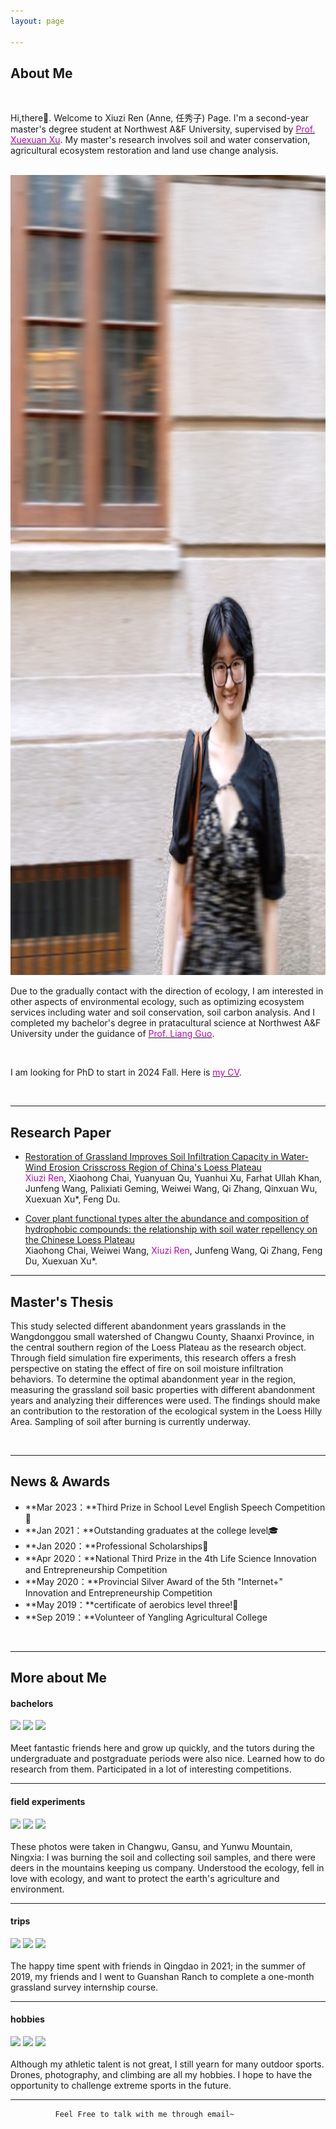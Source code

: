 ```yaml
---
layout: page

---
```

## About Me



<br>

Hi,there👋. Welcome to Xiuzi Ren (Anne, 任秀子) Page. I'm a second-year master's degree student at Northwest A&F University, supervised by [<font color="#B509AC">Prof. Xuexuan Xu</font>](https://www.researchgate.net/profile/Xu-Xuexuan). My master's research involves soil  and water conservation, agricultural ecosystem restoration and land use change analysis. 

<br>

<img src="images/anne.jpg" class="floatpic" width="1077" height="1280">

Due to the gradually contact with the direction of ecology, I am interested in other aspects of environmental ecology, such as optimizing ecosystem services including water and soil conservation, soil carbon analysis. And I completed my bachelor's degree in pratacultural science at Northwest A&F University under the guidance of [<font color="#B509AC">Prof. Liang Guo</font>](https://www.researchgate.net/profile/Liang-Guo-26).

<br>

I am looking for PhD to start in 2024 Fall. Here is [<font color="#B509AC">my CV</font>](https://Anne-Ren.github.io/mypaper/AnneCV.pdf). 

<br>

---

## Research Paper



- [Restoration of Grassland Improves Soil Infiltration Capacity in Water-Wind Erosion Crisscross Region of China's Loess Plateau](https://Anne-Ren.github.io/mypaper/paper1.pdf)<br><font color="#B509AC">Xiuzi Ren</font>, Xiaohong Chai, Yuanyuan Qu, Yuanhui Xu, Farhat Ullah Khan, Junfeng Wang, Palixiati Geming, Weiwei Wang,  Qi Zhang, Qinxuan Wu, Xuexuan Xu*, Feng Du.<br>

- [Cover plant functional types alter the abundance and composition of hydrophobic compounds: the relationship with soil water repellency on the Chinese Loess Plateau](https://Anne-Ren.github.io/mypaper/plant.pdf)<br>Xiaohong Chai, Weiwei Wang, <font color="#B509AC">Xiuzi Ren</font>, Junfeng Wang, Qi Zhang, Feng Du, Xuexuan Xu*.<br>

---

## Master's Thesis



This study selected different abandonment years grasslands in the Wangdonggou small watershed of Changwu County, Shaanxi Province, in the central southern region of the Loess Plateau as the research object. Through field simulation fire experiments, this research offers a fresh perspective on stating the effect of fire on soil moisture infiltration behaviors. To determine the optimal abandonment year in the region, measuring the grassland soil basic properties with different abandonment years and analyzing their differences were used. The findings should make an contribution to the restoration of the ecological system in the Loess Hilly Area. Sampling of soil after burning is currently underway.

<br>

---

## News & Awards


- **Mar 2023：**Third Prize in School Level English Speech Competition🎤
- **Jan 2021：**Outstanding graduates at the college level🎓
- **Jan 2020：**Professional Scholarships🌟 
- **Apr 2020：**National Third Prize in the 4th Life Science Innovation and Entrepreneurship Competition
- **May 2020：**Provincial Silver Award of the 5th "Internet+" Innovation and Entrepreneurship Competition
- **May 2019：**certificate of aerobics level three!💃
- **Sep 2019：**Volunteer of Yangling Agricultural College

<br>

---

## More about Me

#### bachelors



<div class="third">
<img src="https://Anne-Ren.github.io/images/be1.jpg" >
<img src="https://Anne-Ren.github.io/images/be2.jpg" >
<img src="https://Anne-Ren.github.io/images/be3.jpg" >
</div>
<br>Meet fantastic friends here and grow up quickly, and the tutors during the undergraduate and postgraduate periods were also nice. Learned how to do research from them. Participated in a lot of interesting competitions.

<br>

---

#### field experiments



<div class="third">
<img src="https://Anne-Ren.github.io/images/ex1.jpg" >
<img src="https://Anne-Ren.github.io/images/ex2.jpg" >
<img src="https://Anne-Ren.github.io/images/ex3.jpg" >
</div>
<br>These photos were taken in Changwu, Gansu, and Yunwu Mountain, Ningxia: I was burning the soil and collecting soil samples, and there were deers in the mountains keeping us company. Understood the ecology, fell in love with ecology, and want to protect the earth's agriculture and environment.

<br>

---

#### trips



<div class="third">
<img src="https://Anne-Ren.github.io/images/tr1.jpg" >
<img src="https://Anne-Ren.github.io/images/tr2.jpg" >
<img src="https://Anne-Ren.github.io/images/tr3.jpg" >
</div>
<br>The happy time spent with friends in Qingdao in 2021; in the summer of 2019, my friends and I went to Guanshan Ranch to complete a one-month grassland survey internship course.

<br>

---


#### hobbies



<div class="third">
<img src="https://Anne-Ren.github.io/images/ho1.jpg" >
<img src="https://Anne-Ren.github.io/images/ho2.jpg" >
<img src="https://Anne-Ren.github.io/images/ho3.jpg" >
</div>
<br>Although my athletic talent is not great, I still yearn for many outdoor sports. Drones, photography, and climbing are all my hobbies. I hope to have the opportunity to challenge extreme sports in the future.

<br>

---

              Feel Free to talk with me through email~



